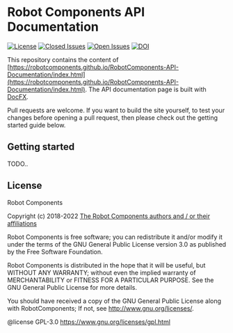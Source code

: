 # Robot Components API Documentation

[![License](https://img.shields.io/github/license/RobotComponents/RobotComponents-API-Documentation)]()
[![Closed Issues](https://img.shields.io/github/issues-raw/RobotComponents/RobotComponents-API-Documentation)]()
[![Open Issues](https://img.shields.io/github/issues-closed-raw/RobotComponents/RobotComponents-API-Documentation)]()
<a href="https://doi.org/10.5281/zenodo.5773814"><img src="https://zenodo.org/badge/DOI/10.5281/zenodo.5773814.svg" alt="DOI"></a>

This repository contains the content of [https://robotcomponents.github.io/RobotComponents-API-Documentation/index.html](https://robotcomponents.github.io/RobotComponents-API-Documentation/index.html). The API documentation page is built with [DocFX](https://dotnet.github.io/docfx/). 

Pull requests are welcome. If you want to build the site yourself, to test your changes before opening a pull request, then please check out the getting started guide below. 

## Getting started

TODO..

## License
Robot Components

Copyright (c) 2018-2022 [The Robot Components authors and / or their affiliations](https://github.com/RobotComponents/RobotComponents/blob/master/AUTHORS.md)

Robot Components is free software; you can redistribute it and/or modify it under the terms of the GNU General Public License version 3.0 as published by the Free Software Foundation. 

Robot Components is distributed in the hope that it will be useful, but WITHOUT ANY WARRANTY; without even the implied warranty of MERCHANTABILITY or FITNESS FOR A PARTICULAR PURPOSE. See the GNU General Public License for more details.

You should have received a copy of the GNU General Public License along with RobotComponents; If not, see <http://www.gnu.org/licenses/>.

@license GPL-3.0 <https://www.gnu.org/licenses/gpl.html>
